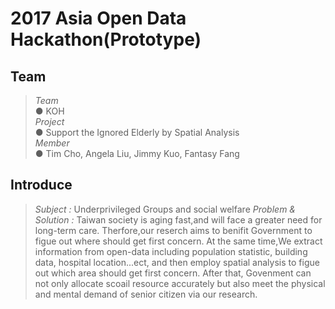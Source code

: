 # 2017 Asia Open Data Hackathon(Prototype)


##  Team<br>
>*Team*<br> 
> ● KOH<br>
>*Project* <br>
> ● Support the Ignored Elderly by Spatial Analysis<br>
>*Member*<br>
> ● Tim Cho, Angela Liu, Jimmy Kuo, Fantasy Fang<br>

## Introduce<br>
> *Subject :* Underprivileged Groups and social welfare
> *Problem & Solution :* Taiwan society is aging fast,and will face a greater need for long-term care.
Therfore,our reserch aims to benifit Government to figue out where should get first concern. At the same time,We extract information from open-data including population statistic, building data, hospital location...ect, and then employ spatial analysis to figue out which area should get first concern. After that, Govenment can not only allocate scoail resource accurately but also meet the physical and mental demand of senior citizen via our research.

